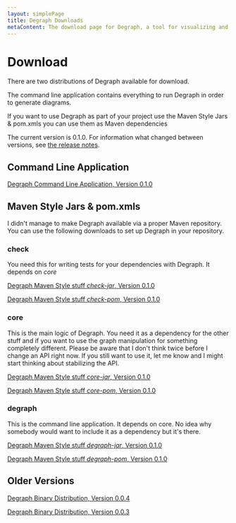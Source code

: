 ```yaml
---
layout: simplePage
title: Degraph Downloads
metaContent: The download page for Degraph, a tool for visualizing and testing package dependencies in JVM code.
---
```


# Download #

There are two distributions of Degraph available for download. 

The command line application contains everything to run Degraph in order to generate diagrams.
 
If you want to use Degraph as part of your project use the Maven Style Jars & pom.xmls you can use them as Maven dependencies

The current version is 0.1.0. For information what changed between versions, see [the release notes](https://github.com/schauder/degraph/blob/master/releaseNotes.md).

## Command Line Application ##

[Degraph Command Line Application, Version 0.1.0](http://dl.bintray.com/schauder/schauderhaft-de/degraph-0.1.0.zip)

## Maven Style Jars & pom.xmls ##

I didn't manage to make Degraph available via a proper Maven repository. You can use the following downloads to set up Degraph in your repository. 

### check ###

You need this for writing tests for your dependencies with Degraph. It depends on *core*

[Degraph Maven Style stuff *check-jar*, Version 0.1.0](http://dl.bintray.com/schauder/schauderhaft-de/check-0.1.0.jar)

[Degraph Maven Style stuff *check-pom*, Version 0.1.0](http://dl.bintray.com/schauder/schauderhaft-de/check-0.1.0.pom)

### core ###

This is the main logic of Degraph. You need it as a dependency for the other stuff and if you want to use the graph manipulation for something completely different. Please be aware that I don't think twice before I change an API right now. If you still want to use it, let me know and I might start thinking about stabilizing the API.

[Degraph Maven Style stuff *core-jar*, Version 0.1.0](http://dl.bintray.com/schauder/schauderhaft-de/core-0.1.0.jar)

[Degraph Maven Style stuff *core-pom*, Version 0.1.0](http://dl.bintray.com/schauder/schauderhaft-de/core-0.1.0.pom)

### degraph ###

This is the command line application. It depends on core. No idea why somebody would want to include it as a dependency but it's there.

[Degraph Maven Style stuff *degraph-jar*, Version 0.1.0](http://dl.bintray.com/schauder/schauderhaft-de/degraph-0.1.0.jar)

[Degraph Maven Style stuff *degraph-pom*, Version 0.1.0](http://dl.bintray.com/schauder/schauderhaft-de/degraph-0.1.0.pom)

## Older Versions ##

[Degraph Binary Distribution, Version 0.0.4](http://dl.bintray.com/schauder/schauderhaft-de/degraph-0.0.4.zip)

[Degraph Binary Distribution, Version 0.0.3](http://dl.bintray.com/schauder/schauderhaft-de/degraph-0.0.3.zip)